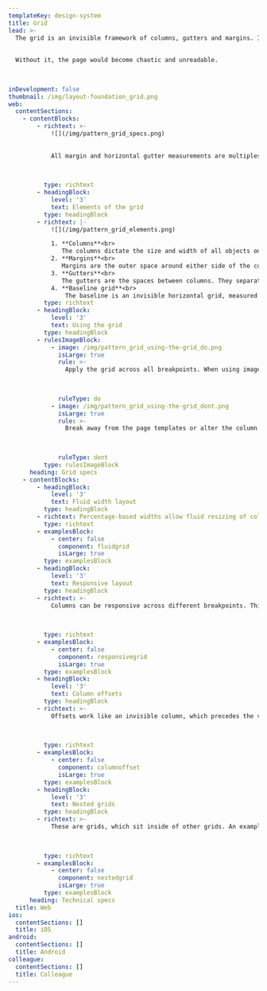 ```yaml
---
templateKey: design-system
title: Grid
lead: >-
  The grid is an invisible framework of columns, gutters and margins. It dictates the size and width of everything on a page, creating a sense of visual unity.
  
  
  Without it, the page would become chaotic and unreadable.
  
  

inDevelopment: false
thumbnail: /img/layout-foundation_grid.png
web:
  contentSections:
    - contentBlocks:
        - richtext: >-
            ![](/img/pattern_grid_specs.png)
            
            
            All margin and horizontal gutter measurements are multiples of 4px. This helps with our vertical and horizontal rhythm.
            
            

          type: richtext
        - headingBlock:
            level: '3'
            text: Elements of the grid
          type: headingBlock
        - richtext: |-
            ![](/img/pattern_grid_elements.png)

            1. **Columns**<br>
               The columns dictate the size and width of all objects on the grid.
            2. **Margins**<br>
               Margins are the outer space around either side of the columns. They ensure objects don't hit the edge of the page, to give it more space. Margins increase on larger viewports, as the columns become larger.
            3. **Gutters**<br>
               The gutters are the spaces between columns. They separate the content, giving it room to breathe. Gutters increase on larger viewports.
            4. **Baseline grid**<br>
                The baseline is an invisible horizontal grid, measured in increments of 4px. All objects and typography are aligned to the baseline, which creates a vertical rhythm on the page.
          type: richtext
        - headingBlock:
            level: '3'
            text: Using the grid
          type: headingBlock
        - rulesImageBlock:
            - image: /img/pattern_grid_using-the-grid_do.png
              isLarge: true
              rule: >-
                Apply the grid across all breakpoints. When using imagery with text, ensure the image size doesn't overshadow any related content. Bear in mind the line length and [content readability](/guides/readability).
                
                

              ruleType: do
            - image: /img/pattern_grid_using-the-grid_dont.png
              isLarge: true
              rule: >-
                Break away from the page templates or alter the column usage patterns.
                
                

              ruleType: dont
          type: rulesImageBlock
      heading: Grid specs
    - contentBlocks:
        - headingBlock:
            level: '3'
            text: Fluid width layout
          type: headingBlock
        - richtext: Percentage-based widths allow fluid resizing of columns and rows.
          type: richtext
        - examplesBlock:
            - center: false
              component: fluidgrid
              isLarge: true
          type: examplesBlock
        - headingBlock:
            level: '3'
            text: Responsive layout
          type: headingBlock
        - richtext: >-
            Columns can be responsive across different breakpoints. This enables us to specify different column sizes, offsets, alignments and distribution at various viewports.
            
            

          type: richtext
        - examplesBlock:
            - center: false
              component: responsivegrid
              isLarge: true
          type: examplesBlock
        - headingBlock:
            level: '3'
            text: Column offsets
          type: headingBlock
        - richtext: >-
            Offsets work like an invisible column, which precedes the visible column on the page.
            
            

          type: richtext
        - examplesBlock:
            - center: false
              component: columnoffset
              isLarge: true
          type: examplesBlock
        - headingBlock:
            level: '3'
            text: Nested grids
          type: headingBlock
        - richtext: >-
            These are grids, which sit inside of other grids. An example of this would be a card with multiple columns inside.
            
            

          type: richtext
        - examplesBlock:
            - center: false
              component: nestedgrid
              isLarge: true
          type: examplesBlock
      heading: Technical specs
  title: Web
ios:
  contentSections: []
  title: iOS
android:
  contentSections: []
  title: Android
colleague:
  contentSections: []
  title: Colleague
---
```

